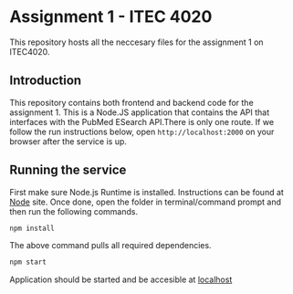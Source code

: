 # Assignment 1 - ITEC 4020

This repository hosts all the neccesary files for the assignment 1 on ITEC4020.

## Introduction

This repository contains both frontend and backend code for the assignment 1. This is a Node.JS application that contains the API that interfaces with the PubMed ESearch API.There is only one route. If we follow the run instructions below, open ```http://localhost:2000``` on your browser after the service is up.

## Running the service

First make sure Node.js Runtime is installed. Instructions can be found at [Node](https://nodejs.org/en/download/) site. 
Once done, open the folder in terminal/command prompt and then run the following commands.

```bash
npm install
```

The above command pulls all required dependencies.

```bash 
npm start
```
Application should be started and be accesible at [localhost](http://localhost:2000) 
